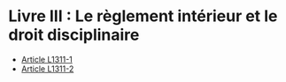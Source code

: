 # Livre III : Le règlement intérieur et le droit disciplinaire

* [Article L1311-1](./LEGIARTI000006901430.md)
* [Article L1311-2](./LEGIARTI000025578835.md)

